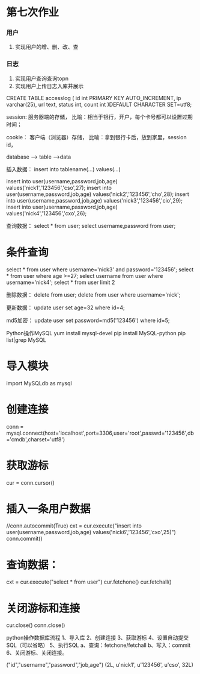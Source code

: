 # 第七次作业
### 用户
1. 实现用户的增、删、改、查
### 日志
1. 实现用户查询查询topn
2. 实现用户上传日志入库并展示




















































CREATE TABLE accesslog (
id int PRIMARY KEY AUTO_INCREMENT,
ip varchar(25),
url text,
status int,
count int
)DEFAULT CHARACTER SET=utf8;


session:
服务器端的存储，
比喻：相当于银行，开户，每个卡号都可以设置过期时间；

cookie：
客户端（浏览器）存储，
比喻：拿到银行卡后，放到家里，session id，



database --> table -->data


插入数据：
insert into tablename(...) values(...)

insert into user(username,password,job,age) values('nick1','123456','cso',27);
insert into user(username,password,job,age) values('nick2','123456','cho',28);
insert into user(username,password,job,age) values('nick3','123456','cio',29);
insert into user(username,password,job,age) values('nick4','123456','cxo',26);


查询数据：
select * from user;
select username,password from user;
# 条件查询
select * from user where username='nick3' and password='123456';
select * from user where age >=27;
select username from user where username='nick4';
select * from user limit 2

删除数据：
delete from user;
delete from user where username='nick';

更新数据：
update user set age=32 where id=4;

md5加密：
update user set password=md5('123456') where id=5;







Python操作MySQL
yum install mysql-devel
pip install MySQL-python
pip list|grep MySQL



# 导入模块
import MySQLdb as mysql
# 创建连接
conn = mysql.connect(host='localhost',port=3306,user='root',passwd='123456',db='cmdb',charset='utf8')
# 获取游标
cur = conn.cursor()

# 插入一条用户数据
//conn.autocommit(True)
cxt = cur.execute("insert into user(username,password,job,age) values('nick6','123456','cxo',25)")
conn.commit()


# 查询数据：
cxt = cur.execute("select * from user")
cur.fetchone()
cur.fetchall()

# 关闭游标和连接
cur.close()
conn.close()


python操作数据库流程
1、导入库
2、创建连接
3、获取游标
4、设置自动提交SQL（可以省略）
5、执行SQL
    a、查询：fetchone/fetchall
    b、写入：commit
6、关闭游标、关闭连接。


("id","username","password","job,age") (2L, u'nick1', u'123456', u'cso', 32L)




